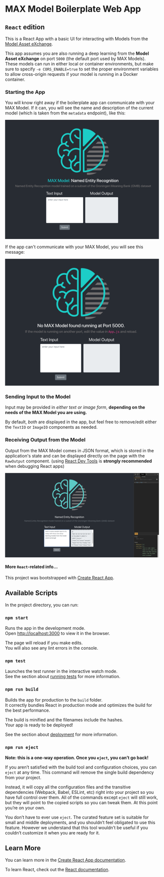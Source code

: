 # MAX Model Boilerplate Web App 
## `React` edition


This is a React App with a basic UI for interacting with Models from the [Model Asset eXchange](https://developer.ibm.com/code/exchanges/models/).

This app assumes you are also running a deep learning from the **Model Asset eXchange** on port `5000` (the default port used by MAX Models). These models can run in either local or container environments, but make sure to specify `-e CORS_ENABLE=true` to set the proper environment variables to allow cross-origin requests if your model is running in a Docker container.

### Starting the App

You will know right away if the boilerplate app can communicate with your MAX Model. If it can, you will see the name and description of the current model (which is taken from the `metadata` endpoint), like this:

![model display](./src/model-display.png)

If the app can't communicate with your MAX Model, you will see this message:

![no model](./src/no-model.png)

### Sending Input to the Model

Input may be provided in _either text or image form_, **depending on the needs of the MAX Model you are using.**

By default, _both_ are displayed in the app, but feel free to remove/edit either the `TextIO` or `ImageIO` components as needed.

### Receiving Output from the Model

Output from the MAX Model comes in JSON format, which is stored in the application's state and can be displayed directly on the page with the `RawOutput` component. (using [React Dev Tools](https://github.com/facebook/react-devtools) is **strongly recommended** when debugging React apps)

![sample screenshot](./src/sample-screen.png)

#### More `React`-related info...

This project was bootstrapped with [Create React App](https://github.com/facebook/create-react-app).

## Available Scripts

In the project directory, you can run:

### `npm start`

Runs the app in the development mode.<br>
Open [http://localhost:3000](http://localhost:3000) to view it in the browser.

The page will reload if you make edits.<br>
You will also see any lint errors in the console.

### `npm test`

Launches the test runner in the interactive watch mode.<br>
See the section about [running tests](https://facebook.github.io/create-react-app/docs/running-tests) for more information.

### `npm run build`

Builds the app for production to the `build` folder.<br>
It correctly bundles React in production mode and optimizes the build for the best performance.

The build is minified and the filenames include the hashes.<br>
Your app is ready to be deployed!

See the section about [deployment](https://facebook.github.io/create-react-app/docs/deployment) for more information.

### `npm run eject`

**Note: this is a one-way operation. Once you `eject`, you can’t go back!**

If you aren’t satisfied with the build tool and configuration choices, you can `eject` at any time. This command will remove the single build dependency from your project.

Instead, it will copy all the configuration files and the transitive dependencies (Webpack, Babel, ESLint, etc) right into your project so you have full control over them. All of the commands except `eject` will still work, but they will point to the copied scripts so you can tweak them. At this point you’re on your own.

You don’t have to ever use `eject`. The curated feature set is suitable for small and middle deployments, and you shouldn’t feel obligated to use this feature. However we understand that this tool wouldn’t be useful if you couldn’t customize it when you are ready for it.

## Learn More

You can learn more in the [Create React App documentation](https://facebook.github.io/create-react-app/docs/getting-started).

To learn React, check out the [React documentation](https://reactjs.org/).
